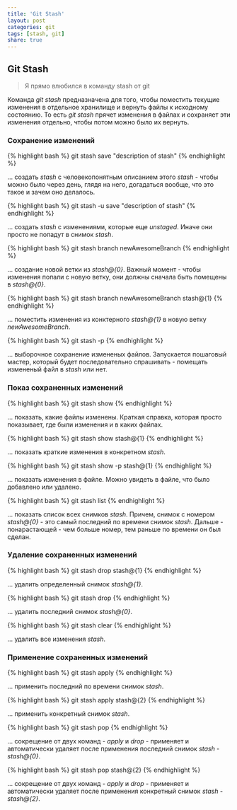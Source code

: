 ```yaml
---
title: 'Git Stash'
layout: post
categories: git
tags: [stash, git]
share: true
---
```


## Git Stash

> Я прямо влюбился в команду stash от git

Команда _git stash_ предназначена для того, чтобы поместить текущие изменения в отдельное хранилище и вернуть файлы к исходному состоянию. То есть _git stash_ прячет изменения в файлах и сохраняет эти изменения отдельно, чтобы потом можно было их вернуть.

### Сохранение изменений

{% highlight bash %}
git stash save "description of stash"
{% endhighlight %}

... создать _stash_ с человекопонятным описанием этого _stash_ - чтобы можно было через день, глядя на него, догадаться вообще, что это такое и зачем оно делалось.

{% highlight bash %}
git stash -u save "description of stash"
{% endhighlight %}

... создать _stash_ с изменениями, которые еще _unstaged_. Иначе они просто не попадут в снимок _stash_.

{% highlight bash %}
git stash branch newAwesomeBranch
{% endhighlight %}

... создание новой ветки из _stash@{0}_. Важный момент - чтобы изменения попали с новую ветку, они должны сначала быть помещены в _stash@{0}_.

{% highlight bash %}
git stash branch newAwesomeBranch stash@{1}
{% endhighlight %}

... поместить изменения из конктерного _stash@{1}_ в новую ветку _newAwesomeBranch_.

{% highlight bash %}
git stash -p
{% endhighlight %}

... выборочное сохранение измененых файлов. Запускается пошаговый мастер, который будет последовательно спрашивать - помещать измененый файл в _stash_ или нет.

### Показ сохраненных изменений

{% highlight bash %}
git stash show
{% endhighlight %}

... показать, какие файлы изменены. Краткая справка, которая просто показывает, где были изменения и в каких файлах.

{% highlight bash %}
git stash show stash@{1}
{% endhighlight %}

... показать краткие изменения в конкретном _stash_.

{% highlight bash %}
git stash show -p stash@{1}
{% endhighlight %}

... показать изменения в файле. Можно увидеть в файле, что было добавлено или удалено.

{% highlight bash %}
git stash list
{% endhighlight %}

... показать список всех снимков _stash_. Причем, снимок с номером _stash@{0}_ - это самый последний по времени снимок _stash_. Дальше - понарастающей - чем больше номер, тем раньше по времени он был сделан.

### Удаление сохраненных изменений

{% highlight bash %}
git stash drop stash@{1}
{% endhighlight %}

... удалить определенный снимок _stash@{1}_.

{% highlight bash %}
git stash drop
{% endhighlight %}

... удалить последний снимок _stash@{0}_.

{% highlight bash %}
git stash clear
{% endhighlight %}

... удалить все изменения _stash_.

### Применение сохраненных изменений

{% highlight bash %}
git stash apply
{% endhighlight %}

... применить последний по времени снимок _stash_.

{% highlight bash %}
git stash apply stash@{2}
{% endhighlight %}

... применить конкретный снимок _stash_.

{% highlight bash %}
git stash pop
{% endhighlight %}

... сокрещение от двух команд - _apply_ и _drop_ - применяет и автоматически удаляет после применения последний снимок _stash_ - _stash@{0}_.

{% highlight bash %}
git stash pop stash@{2}
{% endhighlight %}

... сокрещение от двух команд - _apply_ и _drop_ - применяет и автоматически удаляет после применения конкретный снимок _stash_ - _stash@{2}_.
